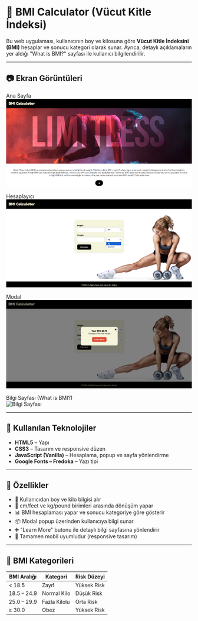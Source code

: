 # 🧮 BMI Calculator (Vücut Kitle İndeksi)

Bu web uygulaması, kullanıcının boy ve kilosuna göre **Vücut Kitle İndeksini (BMI)** hesaplar ve sonucu kategori olarak sunar. Ayrıca, detaylı açıklamaların yer aldığı "What is BMI?" sayfası ile kullanıcı bilgilendirilir.

---

## 📷 Ekran Görüntüleri

Ana Sayfa  
![Ana Sayfa](https://github.com/byzakeskin/BMI-Calculator/blob/main/ana%20sayfa.png)

Hesaplayıcı   
![Hesaplayıcı](https://github.com/byzakeskin/BMI-Calculator/blob/main/calculator.png)

Modal 
![Modal](https://github.com/byzakeskin/BMI-Calculator/blob/main/modal.png)

Bilgi Sayfası (What is BMI?)  
![Bilgi Sayfası](https://github.com/byzakeskin/BMI-Calculator/blob/main/what%20is%20bm%C4%B1.png)

---

## 🧰 Kullanılan Teknolojiler

- **HTML5** – Yapı
- **CSS3** – Tasarım ve responsive düzen
- **JavaScript (Vanilla)** – Hesaplama, popup ve sayfa yönlendirme
- **Google Fonts – Fredoka** – Yazı tipi

---

## 🚀 Özellikler

- 🎯 Kullanıcıdan boy ve kilo bilgisi alır
- 🔁 cm/feet ve kg/pound birimleri arasında dönüşüm yapar
- 📊 BMI hesaplaması yapar ve sonucu kategoriye göre gösterir
- 📦 Modal popup üzerinden kullanıcıya bilgi sunar
- ➕ "Learn More" butonu ile detaylı bilgi sayfasına yönlendirir
- 📱 Tamamen mobil uyumludur (responsive tasarım)

---

## 🔎 BMI Kategorileri

| BMI Aralığı | Kategori       | Risk Düzeyi    |
|-------------|----------------|----------------|
| < 18.5      | Zayıf          | Yüksek Risk     |
| 18.5 – 24.9 | Normal Kilo    | Düşük Risk      |
| 25.0 – 29.9 | Fazla Kilolu   | Orta Risk       |
| ≥ 30.0      | Obez           | Yüksek Risk     |
